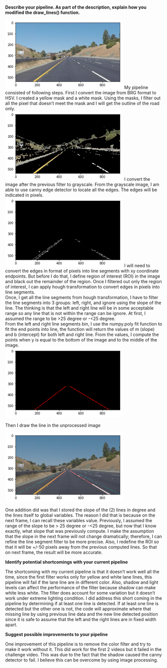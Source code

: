 **Describe your pipeline. As part of the description, explain how you modified the draw_lines() function.**

![alt text](https://github.com/Tak-Au/Finding-Lane-Lines-on-the-Road/blob/master/test_images_output/original.png "Original image")
My pipeline consisted of following steps. First I convert the image from BRG format to HSV.  I created a yellow mask and a white mask.  Using the masks, I filter out all the pixel that doesn’t meet the mask and I will get the outline of the road only.  
![alt text](https://github.com/Tak-Au/Finding-Lane-Lines-on-the-Road/blob/master/test_images_output/color%20filter.png "filtered image")
I convert the image after the previous filter to grayscale.  From the grayscale image, I am able to use canny edge detector to locate all the edges.  The edges will be indicated in pixels.  
![alt text](https://github.com/Tak-Au/Finding-Lane-Lines-on-the-Road/blob/master/test_images_output/Canny.png "Canny image")
I will need to convert the edges in format of pixels into line segments with xy coordinate endpoints.  But before I do that, I define region of interest (ROI) in the image and black out the remainder of the region.  Once I filtered out only the region of interest, I can apply hough transformation to convert edges in pixels into line segments.  
Once, I get all the line segments from hough transformation, I have to filter the line segments into 3 groups: left, right, and ignore using the slope of the line.  The thinking is that the left and right line will be in some acceptable range so any line that is not within the range can be ignore.  At first, I assumed the range to be >25 degree or -<25 degree.  
From the left and right line segments bin, I use the numpy.poly fit function to fit the end points into line, the function will return the values of m (slope) and b (intercept) for both left and right line.  From the values, I compute the points when y is equal to the bottom of the image and to the middle of the image.  
![alt text](https://github.com/Tak-Au/Finding-Lane-Lines-on-the-Road/blob/master/test_images_output/hough.png "Hough with line fitting image")

Then I draw the line in the unprocessed image 

![alt text](https://github.com/Tak-Au/Finding-Lane-Lines-on-the-Road/blob/master/test_images_output/result.png "Final result")

One addition did was that I stored the slope of the (2) lines in degree and the lines itself to global variables.  The reason I did that is because on the next frame, I can recall these variables value.  Previously, I assumed the range of the slope to be > 25 degree or -<25 degree, but now that I know exactly, what slope that was previously compute. I make the assumption that the slope in the next frame will not change dramatically; therefore, I can refine the line segment filter to be more precise.
Also, I redefine the ROI so that it will be +/-50 pixels away from the previous computed lines.  So that on next frame, the result will be more accurate.  

**Identify potential shortcomings with your current pipeline**

The shortcoming with my current pipeline is that it doesn’t work well all the time, since the first filter works only for yellow and white lane lines, this pipeline will fail if the lane line are in different color.  Also, shadow and light levels can affect the performance of the filter because shadow can make white less white.  The filter does account for some variation but it doesn’t work under extreme lighting condition.  I did address this short coming in the pipeline by determining if at least one line is detected.  If at least one line is detected but the other one is not, the code will approximate where that missing line by using previous line data and the new line detected position since it is safe to assume that the left and the right lines are in fixed width apart.    

**Suggest possible improvements to your pipeline**

One improvement of this pipeline is to remove the color filter and try to make it work without it.  This did work for the first 2 videos but it failed in the challenge video.  This was due to the fact that the shadow caused the canny detector to fail.  I believe this can be overcome by using image processing. 
